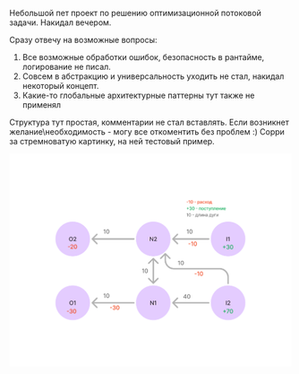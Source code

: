 Небольшой пет проект по решению оптимизационной потоковой задачи. Накидал вечером.

Сразу отвечу на возможные вопросы:
1. Все возможные обработки ошибок, безопасность в рантайме, логирование не писал.
2. Совсем в абстракцию и универсальность уходить не стал, накидал некоторый концепт.
3. Какие-то глобальные архитектурные паттерны тут также не применял

Структура тут простая, комментарии не стал вставлять. Если возникнет желание\необходимость - могу все откоментить без проблем :)
Сорри за стремноватую картинку, на ней тестовый пример.

![Graph.png](Graph.png)